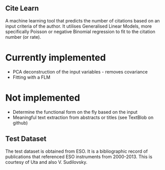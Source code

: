 Cite Learn
----------

A machine learning tool that predicts the number of citations based on an input criteria of the author. It utilises Generalised Linear Models, more specifically Poisson or negative Binomial regression to fit to the citation number (or rate).

# Currently implemented

* PCA deconstruction of the input variables - removes covariance
* Fitting with a FLM

# Not implemented

* Determine the functional form on the fly based on the input
* Meaningful text extraction from abstracts or titles (see TextBlob on github)

Test Dataset
------------

The test dataset is obtained from ESO. It is a bibliographic record of publications that referenced ESO instruments from 2000-2013. This is courtesy of Uta and also V. Sudilovsky.
